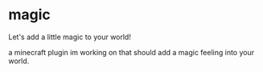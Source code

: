 # magic
Let's add a little magic to your world!

a minecraft plugin im working on that should add a magic feeling into your world.
